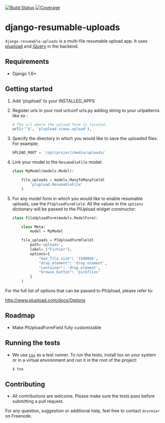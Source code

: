 [![Build Status](https://secure.travis-ci.org/erudit/django-resumable-uploads.svg?branch=master)](https://secure.travis-ci.org/erudit/django-resumable-uploads.svg?branch=master)
[![Coverage](https://codecov.io/github/erudit/django-resumable-uploads/coverage.svg?branch=master)](https://codecov.io/github/erudit/django-resumable-uploads/coverage.svg?branch=master)

# django-resumable-uploads

`django-resumable-uploads` is a multi-file resumable upload app. It uses [plupload](http://www.plupload.com/) and [jQuery](http://www.jquery.com/) in the backend.

## Requirements

- Django 1.6+

## Getting started

1. Add 'plupload' to your INSTALLED_APPS

2. Register urls in your root urlconf urls.py adding string to your urlpatterns like so :
    ```python
    # The url where the upload form is located:
    url(r'^$', 'plupload.views.upload'),
    ```
3. Specify the directory in which you would like to save the uploaded files. For example:
    ```python
    UPLOAD_ROOT = '/opt/project/media/uploads/
    ```

4. Link your model to the `ResumableFile` model:

    ```python
    class MyModel(models.Model):

        file_uploads = models.ManyToManyField(
            'plupload.ResumableFile'
        )
    ```

5. For any model form in which you would like to enable resumable uploads, use the `PlUploadFormField`. All the values in the `options` dictionary will be passed to the PlUpload widget constructor:

    ```python
    class FileUploadForm(models.ModelForm):

        class Meta:
            model = MyModel

        file_uploads = PlUploadFormField(
            path='uploads',
            label=_("Fichier"),
            options={
                "max_file_size": '15000mb',
                "drop_element": 'drop_element',
                "container": 'drop_element',
                "browse_button": 'pickfiles'
            }
        )
    ```

For the full list of options that can be passed to PlUpload, please refer to:

http://www.plupload.com/docs/Options

## Roadmap

* Make PlUploadFormField fully customizable

## Running the tests

* We use [`tox`](https://tox.readthedocs.org) as a test runner. To run the tests, install tox on your system or in a virtual environment and run it in the root of the project:

    ```bash
    $ tox
    ```
## Contributing

* All contributions are welcome. Please make sure the tests pass before submitting a pull request.

For any question, suggestion or additional help, feel free to contact `dcormier` on Freenode.
